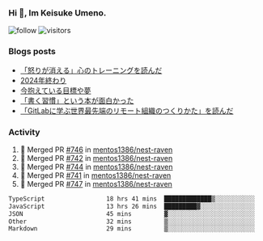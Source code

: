 ### Hi 👋, Im Keisuke Umeno.

<!--
**9renpoto/9renpoto** is a ✨ _special_ ✨ repository because its `README.md` (this file) appears on your GitHub profile.

Here are some ideas to get you started:

- 🔭 I’m currently working on ...
- 🌱 I’m currently learning ...
- 👯 I’m looking to collaborate on ...
- 🤔 I’m looking for help with ...
- 💬 Ask me about ...
- 📫 How to reach me: ...
- 😄 Pronouns: ...
- ⚡ Fun fact: ...
-->

![follow](https://img.shields.io/github/followers/9renpoto?label=Follow&style=social)
![visitors](https://komarev.com/ghpvc/?username=9renpoto&label=Profile%20views&color=0e75b6&style=flat)

### Blogs posts

<!-- BLOG-POST-LIST:START -->
- [「怒りが消える」心のトレーニングを読んだ](https://9renpoto.win/entry/2025/02/01/anger-management)
- [2024年終わり](https://9renpoto.win/entry/2024/12/31/2024-end)
- [今抱えている目標や夢](https://9renpoto.win/entry/2024/12/02/objective)
- [「書く習慣」という本が面白かった](https://9renpoto.win/entry/2024/11/11/leave_a_feeling_sad)
- [「GitLabに学ぶ世界最先端のリモート組織のつくりかた」を読んだ](https://9renpoto.win/entry/2024/09/10/remote_organization)
<!-- BLOG-POST-LIST:END -->

### Activity

<!--START_SECTION:activity-->
1. 🎉 Merged PR [#746](https://github.com/mentos1386/nest-raven/pull/746) in [mentos1386/nest-raven](https://github.com/mentos1386/nest-raven)
2. 🎉 Merged PR [#742](https://github.com/mentos1386/nest-raven/pull/742) in [mentos1386/nest-raven](https://github.com/mentos1386/nest-raven)
3. 🎉 Merged PR [#744](https://github.com/mentos1386/nest-raven/pull/744) in [mentos1386/nest-raven](https://github.com/mentos1386/nest-raven)
4. 🎉 Merged PR [#741](https://github.com/mentos1386/nest-raven/pull/741) in [mentos1386/nest-raven](https://github.com/mentos1386/nest-raven)
5. 🎉 Merged PR [#747](https://github.com/mentos1386/nest-raven/pull/747) in [mentos1386/nest-raven](https://github.com/mentos1386/nest-raven)
<!--END_SECTION:activity-->

<!--START_SECTION:waka-->

```txt
TypeScript                 18 hrs 41 mins  █████████████▒░░░░░░░░░░░   53.58 %
JavaScript                 13 hrs 26 mins  █████████▓░░░░░░░░░░░░░░░   38.54 %
JSON                       45 mins         ▓░░░░░░░░░░░░░░░░░░░░░░░░   02.19 %
Other                      32 mins         ▒░░░░░░░░░░░░░░░░░░░░░░░░   01.58 %
Markdown                   29 mins         ▒░░░░░░░░░░░░░░░░░░░░░░░░   01.41 %
```

<!--END_SECTION:waka-->
